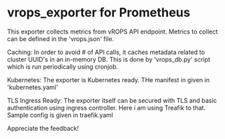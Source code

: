 # vrops_exporter for Prometheus
This exporter collects metrics from vROPS API endpoint. Metrics to collect can be defined in the 'vrops.json' file.

Caching: 
In order to avoid # of API calls, it caches metadata related to cluster UUID's in an in-memory DB. This is done by 'vrops_db.py' script which is run periodically using cronjob.

Kubernetes:
The exporter is Kubernetes ready. THe manifest in given in 'kubernetes.yaml'

TLS Ingress Ready: 
The exporter itself can be secured with TLS and basic authentication using ingress controller. Here i am using Treafik to that. Sample config is given in traefik.yaml

Appreciate the feedback!
